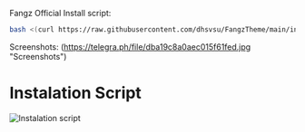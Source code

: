 Fangz Official
Install script:
```sh
bash <(curl https://raw.githubusercontent.com/dhsvsu/FangzTheme/main/install.sh)
```

Screenshots:
(https://telegra.ph/file/dba19c8a0aec015f61fed.jpg "Screenshots")
# Instalation Script
![Instalation script](https://i.imgur.com/8hFZG5b.png "Instalation script")

